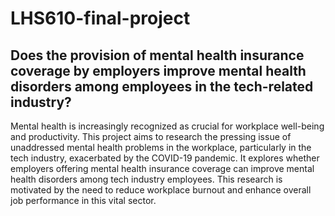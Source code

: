 # LHS610-final-project
## Does the provision of mental health insurance coverage by employers improve mental health disorders among employees in the tech-related industry?
Mental health is increasingly recognized as crucial for workplace well-being and productivity. This project aims to research the pressing issue of unaddressed mental health problems in the workplace, particularly in the tech industry, exacerbated by the COVID-19 pandemic. It explores whether employers offering mental health insurance coverage can improve mental health disorders among tech industry employees. This research is motivated by the need to reduce workplace burnout and enhance overall job performance in this vital sector.
